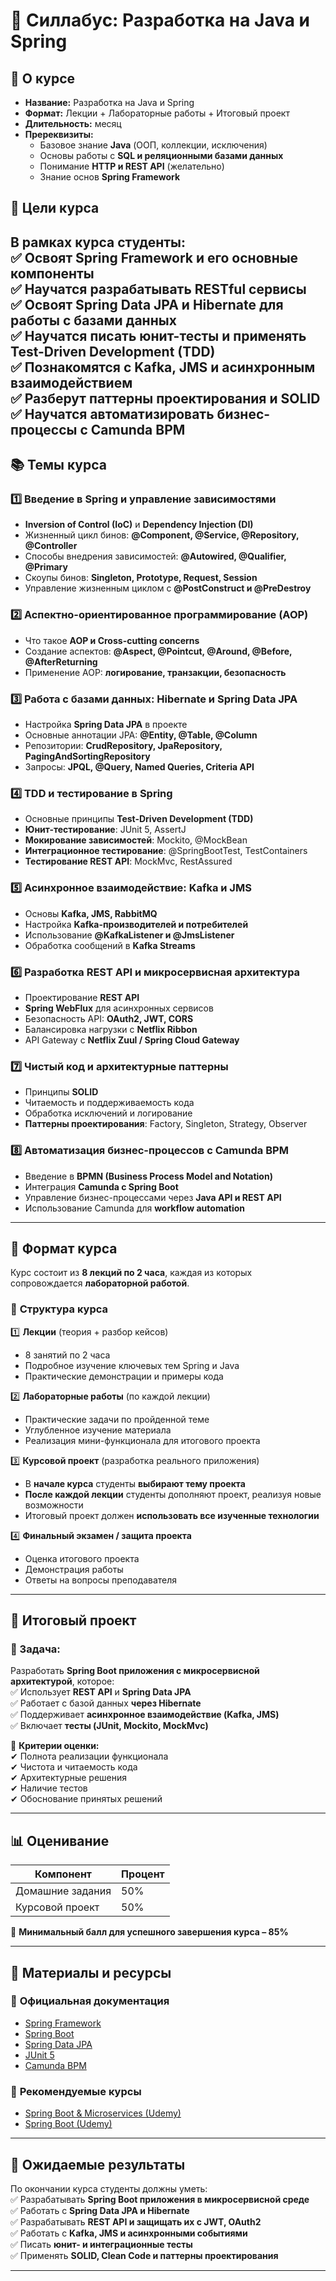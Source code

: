# 📌 Силлабус: Разработка на Java и Spring

## 📘 О курсе
- **Название:** Разработка на Java и Spring  
- **Формат:** Лекции + Лабораторные работы + Итоговый проект  
- **Длительность:** месяц 
- **Пререквизиты:**  
  - Базовое знание **Java** (ООП, коллекции, исключения)  
  - Основы работы с **SQL и реляционными базами данных**  
  - Понимание **HTTP и REST API** (желательно)
  - Знание основ **Spring Framework**

## 🎯 Цели курса
В рамках курса студенты:  
✅ Освоят **Spring Framework** и его основные компоненты  
✅ Научатся **разрабатывать RESTful сервисы**  
✅ Освоят **Spring Data JPA и Hibernate** для работы с базами данных  
✅ Научатся **писать юнит-тесты** и применять **Test-Driven Development (TDD)**  
✅ Познакомятся с **Kafka, JMS и асинхронным взаимодействием**  
✅ Разберут **паттерны проектирования и SOLID**  
✅ Научатся **автоматизировать бизнес-процессы с Camunda BPM**
---

## 📚 Темы курса  

### 1️⃣ Введение в Spring и управление зависимостями  
- **Inversion of Control (IoC)** и **Dependency Injection (DI)**  
- Жизненный цикл бинов: **@Component, @Service, @Repository, @Controller**  
- Способы внедрения зависимостей: **@Autowired, @Qualifier, @Primary**  
- Скоупы бинов: **Singleton, Prototype, Request, Session**  
- Управление жизненным циклом с **@PostConstruct и @PreDestroy**  

### 2️⃣ Аспектно-ориентированное программирование (AOP)  
- Что такое **AOP и Cross-cutting concerns**  
- Создание аспектов: **@Aspect, @Pointcut, @Around, @Before, @AfterReturning**  
- Применение AOP: **логирование, транзакции, безопасность**

### 3️⃣ Работа с базами данных: Hibernate и Spring Data JPA  
- Настройка **Spring Data JPA** в проекте  
- Основные аннотации JPA: **@Entity, @Table, @Column**  
- Репозитории: **CrudRepository, JpaRepository, PagingAndSortingRepository**  
- Запросы: **JPQL, @Query, Named Queries, Criteria API**  

### 4️⃣ TDD и тестирование в Spring  
- Основные принципы **Test-Driven Development (TDD)**  
- **Юнит-тестирование**: JUnit 5, AssertJ  
- **Мокирование зависимостей**: Mockito, @MockBean  
- **Интеграционное тестирование**: @SpringBootTest, TestContainers  
- **Тестирование REST API**: MockMvc, RestAssured  

### 5️⃣ Асинхронное взаимодействие: Kafka и JMS  
- Основы **Kafka, JMS, RabbitMQ**  
- Настройка **Kafka-производителей и потребителей**  
- Использование **@KafkaListener и @JmsListener**  
- Обработка сообщений в **Kafka Streams**  

### 6️⃣ Разработка REST API и микросервисная архитектура  
- Проектирование **REST API**  
- **Spring WebFlux** для асинхронных сервисов  
- Безопасность API: **OAuth2, JWT, CORS**  
- Балансировка нагрузки с **Netflix Ribbon**  
- API Gateway с **Netflix Zuul / Spring Cloud Gateway**  

### 7️⃣ Чистый код и архитектурные паттерны  
- Принципы **SOLID**  
- Читаемость и поддерживаемость кода  
- Обработка исключений и логирование  
- **Паттерны проектирования**: Factory, Singleton, Strategy, Observer  

### 8️⃣ Автоматизация бизнес-процессов с Camunda BPM  
- Введение в **BPMN (Business Process Model and Notation)**  
- Интеграция **Camunda с Spring Boot**  
- Управление бизнес-процессами через **Java API и REST API**  
- Использование Camunda для **workflow automation**  

---

## 📌 Формат курса  
Курс состоит из **8 лекций по 2 часа**, каждая из которых сопровождается **лабораторной работой**.  

### 📅 **Структура курса**  
1️⃣ **Лекции** (теория + разбор кейсов)  
   - 8 занятий по 2 часа  
   - Подробное изучение ключевых тем Spring и Java  
   - Практические демонстрации и примеры кода  

2️⃣ **Лабораторные работы** (по каждой лекции)  
   - Практические задачи по пройденной теме  
   - Углубленное изучение материала  
   - Реализация мини-функционала для итогового проекта  

3️⃣ **Курсовой проект** (разработка реального приложения)  
   - В **начале курса** студенты **выбирают тему проекта**  
   - **После каждой лекции** студенты дополняют проект, реализуя новые возможности  
   - Итоговый проект должен **использовать все изученные технологии**  

4️⃣ **Финальный экзамен / защита проекта**  
   - Оценка итогового проекта  
   - Демонстрация работы  
   - Ответы на вопросы преподавателя 

---

## 🚀 Итоговый проект  
### 📌 Задача:  
Разработать **Spring Boot приложения с микросервисной архитектурой**, которое:  
✅ Использует **REST API** и **Spring Data JPA**  
✅ Работает с базой данных **через Hibernate**  
✅ Поддерживает **асинхронное взаимодействие (Kafka, JMS)**  
✅ Включает **тесты (JUnit, Mockito, MockMvc)**  

🔎 **Критерии оценки:**  
✔ Полнота реализации функционала  
✔ Чистота и читаемость кода  
✔ Архитектурные решения  
✔ Наличие тестов  
✔ Обоснование принятых решений  

---

## 📊 Оценивание  
| **Компонент**          | **Процент** |
|------------------------|------------|
| Домашние задания      | 50%        |
| Курсовой проект       | 50%        |

📌 **Минимальный балл для успешного завершения курса – 85%**  

---

## 📖 Материалы и ресурсы  

### 📘 **Официальная документация**  
- [Spring Framework](https://spring.io/projects/spring-framework)  
- [Spring Boot](https://spring.io/projects/spring-boot)  
- [Spring Data JPA](https://spring.io/projects/spring-data-jpa)  
- [JUnit 5](https://junit.org/junit5/)  
- [Camunda BPM](https://camunda.com/)  

### 🎥 **Рекомендуемые курсы**  
- [Spring Boot & Microservices (Udemy)](https://www.udemy.com/course/master-microservices-with-spring-docker-kubernetes/?couponCode=LETSLEARNNOW)  
- [Spring Boot (Udemy)](https://www.udemy.com/course/spring-hibernate-tutorial/?couponCode=LETSLEARNNOW)

---

## 🎯 Ожидаемые результаты  
По окончании курса студенты должны уметь:  
✅ Разрабатывать **Spring Boot приложения в микросервисной среде**  
✅ Работать с **Spring Data JPA и Hibernate**  
✅ Разрабатывать **REST API и защищать их с JWT, OAuth2**  
✅ Работать с **Kafka, JMS и асинхронными событиями**  
✅ Писать **юнит- и интеграционные тесты**  
✅ Применять **SOLID, Clean Code и паттерны проектирования**  

---
